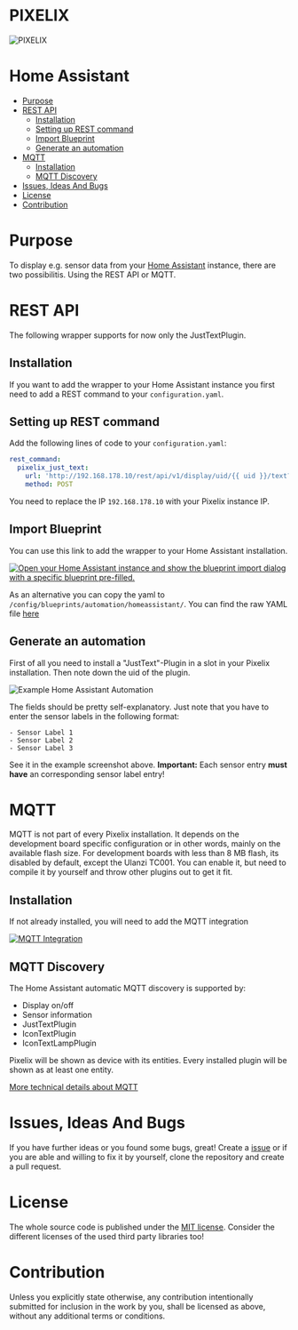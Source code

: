 
# PIXELIX <!-- omit in toc -->
![PIXELIX](./images/LogoBlack.png)

# Home Assistant <!-- omit in toc -->

* [Purpose](#purpose)
* [REST API](#rest-api)
  * [Installation](#installation)
  * [Setting up REST command](#setting-up-rest-command)
  * [Import Blueprint](#import-blueprint)
  * [Generate an automation](#generate-an-automation)
* [MQTT](#mqtt)
  * [Installation](#installation-1)
  * [MQTT Discovery](#mqtt-discovery)
* [Issues, Ideas And Bugs](#issues-ideas-and-bugs)
* [License](#license)
* [Contribution](#contribution)

# Purpose
To display e.g. sensor data from your [Home Assistant](https://www.home-assistant.io/) instance, there are two possibilitis. Using the REST API or MQTT.

# REST API
The following wrapper supports for now only the JustTextPlugin.

## Installation
If you want to add the wrapper to your Home Assistant instance you first need to add a REST command to your `configuration.yaml`.

## Setting up REST command
Add the following lines of code to your `configuration.yaml`:
```yaml
rest_command:
  pixelix_just_text:
    url: 'http://192.168.178.10/rest/api/v1/display/uid/{{ uid }}/text?text={{ "%5C" + align + "%5C" + color + text }}'
    method: POST
```
You need to replace the IP `192.168.178.10` with your Pixelix instance IP.

## Import Blueprint
You can use this link to add the wrapper to your Home Assistant installation.

[![Open your Home Assistant instance and show the blueprint import dialog with a specific blueprint pre-filled.](https://my.home-assistant.io/badges/blueprint_import.svg)](https://my.home-assistant.io/redirect/blueprint_import/?blueprint_url=https%3A%2F%2Fgithub.com%2FBlueAndi%2FPixelix%2Fblob%2Fmaster%2Fdoc%2Fhomeassistant%2Fpixelix-justtext.yaml)

As an alternative you can copy the yaml to  `/config/blueprints/automation/homeassistant/`.
You can find the raw YAML file [here](./homeassistant/pixelix-justtext.yaml "here")

## Generate an automation
First of all you need to install a "JustText"-Plugin in a slot in your Pixelix installation. Then note down the uid of the plugin.

![Example Home Assistant Automation](./../doc/images/HomeassistantJustTextAutomation.png)

The fields should be pretty self-explanatory.
Just note that you have to enter the sensor labels in the following format:
```
- Sensor Label 1
- Sensor Label 2
- Sensor Label 3
```
See it in the example screenshot above.
**Important:** Each sensor entry **must have** an corresponding sensor label entry!

# MQTT
MQTT is not part of every Pixelix installation. It depends on the development board specific configuration or in other words, mainly on the available flash size. For development boards with less than 8 MB flash, its disabled by default, except the Ulanzi TC001. You can enable it, but need to compile it by yourself and throw other plugins out to get it fit.

## Installation
If not already installed, you will need to add the MQTT integration

[![MQTT Integration](https://my.home-assistant.io/badges/config_flow_start.svg)](https://my.home-assistant.io/redirect/config_flow_start?domain=mqtt)

## MQTT Discovery
The Home Assistant automatic MQTT discovery is supported by:
* Display on/off
* Sensor information
* JustTextPlugin
* IconTextPlugin
* IconTextLampPlugin

Pixelix will be shown as device with its entities. Every installed plugin will be shown as at least one entity.

[More technical details about MQTT](./MQTT.md)

# Issues, Ideas And Bugs
If you have further ideas or you found some bugs, great! Create a [issue](https://github.com/BlueAndi/Pixelix/issues) or if you are able and willing to fix it by yourself, clone the repository and create a pull request.

# License
The whole source code is published under the [MIT license](http://choosealicense.com/licenses/mit/).
Consider the different licenses of the used third party libraries too!

# Contribution
Unless you explicitly state otherwise, any contribution intentionally submitted for inclusion in the work by you, shall be licensed as above, without any
additional terms or conditions.
